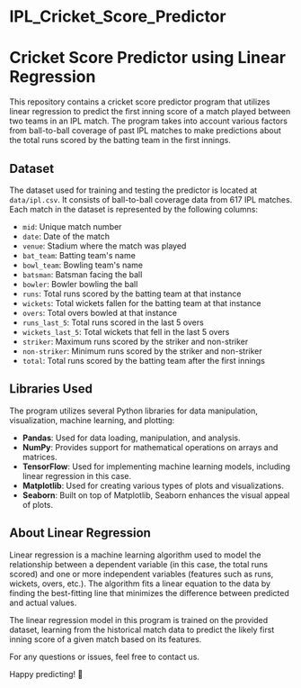 # IPL_Cricket_Score_Predictor
# Cricket Score Predictor using Linear Regression

This repository contains a cricket score predictor program that utilizes linear regression to predict the first inning score of a match played between two teams in an IPL match. The program takes into account various factors from ball-to-ball coverage of past IPL matches to make predictions about the total runs scored by the batting team in the first innings.

## Dataset

The dataset used for training and testing the predictor is located at `data/ipl.csv`. It consists of ball-to-ball coverage data from 617 IPL matches. Each match in the dataset is represented by the following columns:

- `mid`: Unique match number
- `date`: Date of the match
- `venue`: Stadium where the match was played
- `bat_team`: Batting team's name
- `bowl_team`: Bowling team's name
- `batsman`: Batsman facing the ball
- `bowler`: Bowler bowling the ball
- `runs`: Total runs scored by the batting team at that instance
- `wickets`: Total wickets fallen for the batting team at that instance
- `overs`: Total overs bowled at that instance
- `runs_last_5`: Total runs scored in the last 5 overs
- `wickets_last_5`: Total wickets that fell in the last 5 overs
- `striker`: Maximum runs scored by the striker and non-striker
- `non-striker`: Minimum runs scored by the striker and non-striker
- `total`: Total runs scored by the batting team after the first innings

## Libraries Used

The program utilizes several Python libraries for data manipulation, visualization, machine learning, and plotting:

- **Pandas**: Used for data loading, manipulation, and analysis.
- **NumPy**: Provides support for mathematical operations on arrays and matrices.
- **TensorFlow**: Used for implementing machine learning models, including linear regression in this case.
- **Matplotlib**: Used for creating various types of plots and visualizations.
- **Seaborn**: Built on top of Matplotlib, Seaborn enhances the visual appeal of plots.

## About Linear Regression

Linear regression is a machine learning algorithm used to model the relationship between a dependent variable (in this case, the total runs scored) and one or more independent variables (features such as runs, wickets, overs, etc.). The algorithm fits a linear equation to the data by finding the best-fitting line that minimizes the difference between predicted and actual values.

The linear regression model in this program is trained on the provided dataset, learning from the historical match data to predict the likely first inning score of a given match based on its features.

For any questions or issues, feel free to contact us.

Happy predicting! 🏏
